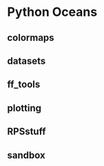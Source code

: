 Python Oceans
=============

colormaps
---------

datasets
--------

ff_tools
--------

plotting
--------

RPSstuff
--------

sandbox
-------
